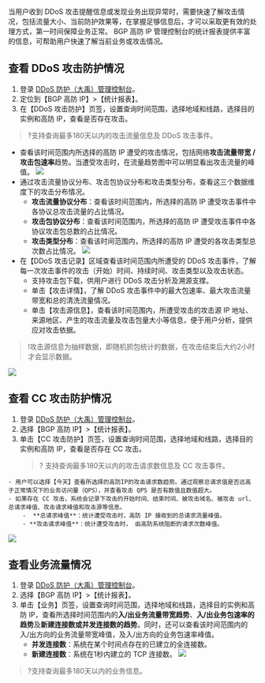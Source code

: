 当用户收到 DDoS 攻击提醒信息或发现业务出现异常时，需要快速了解攻击情况，包括流量大小、当前防护效果等，在掌握足够信息后，才可以采取更有效的处理方式，第一时间保障业务正常。
BGP 高防 IP 管理控制台的统计报表提供丰富的信息，可帮助用户快速了解当前业务或攻击情况。
## 查看 DDoS 攻击防护情况
1. 登录 [ DDoS 防护（大禹）管理控制台](https://console.cloud.tencent.com/dayu/overview)。
1. 定位到【BGP 高防 IP】>【统计报表】。
1. 在【DDoS 攻击防护】页签，设置查询时间范围，选择地域和线路，选择目的实例和高防 IP，查看是否存在攻击。
 >?支持查询最多180天以内的攻击流量信息及 DDoS 攻击事件。
>
 - 查看该时间范围内所选择的高防 IP 遭受的攻击情况，包括网络**攻击流量带宽 / 攻击包速率**趋势。当遭受攻击时，在流量趋势图中可以明显看出攻击流量的峰值。
![](https://main.qcloudimg.com/raw/aa7d5eb1408d76e4612453f1cc04f4e6.png)
  - 通过攻击流量协议分布、攻击包协议分布和攻击类型分布，查看这三个数据维度下的攻击分布情况。
	 - **攻击流量协议分布**：查看该时间范围内，所选择的高防 IP 遭受攻击事件中各协议总攻击流量的占比情况。
	 - **攻击包协议分布**：查看该时间范围内，所选择的高防 IP 遭受攻击事件中各协议攻击包总数的占比情况。
	 - **攻击类型分布**：查看该时间范围内，所选择的高防 IP 遭受的各攻击类型总次数占比情况。
![](https://main.qcloudimg.com/raw/e61389efdd0c9e1af5ec584de26ac7eb.png)
 - 在【DDoS 攻击记录】区域查看该时间范围内所遭受的 DDoS 攻击事件，了解每一次攻击事件的攻击（开始）时间、持续时间、攻击类型以及攻击状态。
	 - 支持攻击包下载，供用户进行 DDoS 攻击分析及溯源支撑。
	 - 单击【攻击详情】，了解 DDoS 攻击事件中的最大包速率、最大攻击流量带宽和总的清洗流量情况。
	- 单击【攻击源信息】，查看该时间范围内，所遭受攻击的攻击源 IP 地址、来源地区、产生的攻击流量及攻击包量大小等信息，便于用户分析，提供应对攻击依据。
 >!攻击源信息为抽样数据，即随机抓包统计的数据，在攻击结束后大约2小时才会显示数据。
 >
![](https://main.qcloudimg.com/raw/7249924951bedc11aaf5c6fae8f7c4c7.png)

## 查看 CC 攻击防护情况
1. 登录 [DDoS 防护（大禹）管理控制台](https://console.cloud.tencent.com/dayu/overview)。
1. 选择【BGP 高防 IP】>【统计报表】。
1. 单击【CC 攻击防护】页签，设置查询时间范围，选择地域和线路，选择目的实例和高防 IP，查看是否存在 CC 攻击。
   >? 支持查询最多180天以内的攻击请求数信息及 CC 攻击事件。
>
	- 用户可以选择【今天】查看所选择的高防IP的攻击请求数趋势。通过观察总请求值是否远高于正常情况下的业务访问量（QPS），并查看攻击 QPS 是否有数值且数值超大。
	- 如果存在 CC 攻击，系统会记录下攻击的开始时间、结束时间、被攻击域名、被攻击 url、总请求峰值、攻击请求峰值和攻击源等信息。
		-  **总请求峰值**：统计遭受攻击时，高防 IP 接收到的总请求流量峰值。
		- **攻击请求峰值**：统计遭受攻击时， 由高防系统阻断的请求次数峰值。
![](https://main.qcloudimg.com/raw/2c63a7082ea9161887df083950a5a1be.png)

## 查看业务流量情况
1. 登录 [DDoS 防护（大禹）管理控制台](https://console.cloud.tencent.com/dayu/overview)。
1. 选择【BGP 高防 IP】>【统计报表】。
1. 单击【业务】页签，设置查询时间范围，选择地域和线路，选择目的实例和高防 IP，查看所选择时间范围内的**入/出业务流量带宽趋势**、**入/出业务包速率的趋势**及**新建连接数或并发连接数的趋势**。同时，还可以查看该时间范围内的入/出方向的业务流量带宽峰值，及入/出方向的业务包速率峰值。
	- **并发连接数**：系统在某个时间点存在的已建立的全连接数。
	- **新建连接数**：系统在1秒内建立的 TCP 连接数。
![](https://main.qcloudimg.com/raw/824922921cd4bef9dacabc00008d70e4.png)
 >?支持查询最多180天以内的业务信息。
